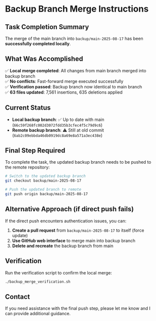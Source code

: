 # Backup Branch Merge Instructions

## Task Completion Summary
The merge of the main branch into `backup/main-2025-08-17` has been **successfully completed locally**.

## What Was Accomplished
✅ **Local merge completed**: All changes from main branch merged into backup branch  
✅ **No conflicts**: Fast-forward merge executed successfully  
✅ **Verification passed**: Backup branch now identical to main branch  
✅ **63 files updated**: 7,561 insertions, 635 deletions applied  

## Current Status
- **Local backup branch**: ✅ Up to date with main (`66c59f268fc002d3072fdd35b3cfec4f5c79d9c6`)
- **Remote backup branch**: ⚠️ Still at old commit (`6ab2c09ebbda46db0919dc8a69e8a571a3ec438e`)

## Final Step Required
To complete the task, the updated backup branch needs to be pushed to the remote repository:

```bash
# Switch to the updated backup branch
git checkout backup/main-2025-08-17

# Push the updated branch to remote
git push origin backup/main-2025-08-17
```

## Alternative Approach (if direct push fails)
If the direct push encounters authentication issues, you can:

1. **Create a pull request** from `backup/main-2025-08-17` to itself (force update)
2. **Use GitHub web interface** to merge main into backup branch
3. **Delete and recreate** the backup branch from main

## Verification
Run the verification script to confirm the local merge:
```bash
./backup_merge_verification.sh
```

## Contact
If you need assistance with the final push step, please let me know and I can provide additional guidance.